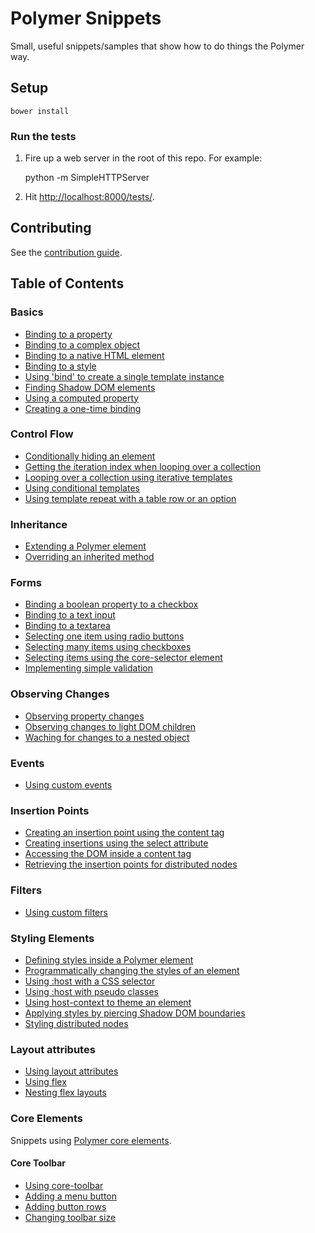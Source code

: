 # Polymer Snippets

Small, useful snippets/samples that show how to do things the Polymer way.

## Setup

    bower install

### Run the tests

1. Fire up a web server in the root of this repo. For example:

    python -m SimpleHTTPServer

2. Hit [http://localhost:8000/tests/](http://localhost:8000/tests/).

## Contributing

See the [contribution guide](CONTRIBUTING.md).

## Table of Contents

### Basics

- [Binding to a property](snippets/basics/binding-to-a-property.html)
- [Binding to a complex object](snippets/basics/binding-to-a-complex-object.html)
- [Binding to a native HTML element](snippets/basics/binding-to-a-native-html-element.html)
- [Binding to a style](snippets/basics/binding-to-a-style.html)
- [Using 'bind' to create a single template instance](snippets/basics/using-bind-to-create-a-single-template-instance.html)
- [Finding Shadow DOM elements](snippets/basics/finding-shadow-dom-elements.html)
- [Using a computed property](snippets/basics/using-a-computed-property.html)
- [Creating a one-time binding](snippets/basics/creating-a-one-time-binding.html)

### Control Flow

- [Conditionally hiding an element](snippets/control-flow/conditionally-hiding-an-element.html)
- [Getting the iteration index when looping over a collection](snippets/control-flow/getting-the-iteration-index-when-looping-over-a-collection.html)
- [Looping over a collection using iterative templates](snippets/control-flow/looping-over-a-collection-using-iterative-templates.html)
- [Using conditional templates](snippets/control-flow/using-conditional-templates.html)
- [Using template repeat with a table row or an option](snippets/control-flow/using-template-repeat-with-a-tr-or-an-option.html)

### Inheritance

- [Extending a Polymer element](snippets/inheritance/extending-a-polymer-element.html)
- [Overriding an inherited method](snippets/inheritance/overriding-an-inherited-method.html)

### Forms

- [Binding a boolean property to a checkbox](snippets/forms/binding-a-boolean-property-to-a-checkbox.html)
- [Binding to a text input](snippets/forms/binding-to-a-text-input.html)
- [Binding to a textarea](snippets/forms/binding-to-a-textarea.html)
- [Selecting one item using radio buttons](snippets/forms/selecting-one-item-using-radio-buttons.html)
- [Selecting many items using checkboxes](snippets/forms/selecting-many-items-using-checkboxes.html)
- [Selecting items using the core-selector element](snippets/forms/selecting-items-using-the-core-selector-element.html)
- [Implementing simple validation](snippets/forms/implementing-simple-validation.html)

### Observing Changes

- [Observing property changes](snippets/observing-changes/observing-property-changes.html)
- [Observing changes to light DOM children](snippets/observing-changes/observing-changes-to-light-dom-children.html)
- [Waching for changes to a nested object](snippets/observing-changes/watching-for-changes-to-a-nested-object.html)

### Events

- [Using custom events](snippets/events/using-custom-events.html)

### Insertion Points

- [Creating an insertion point using the content tag](snippets/insertion-points/creating-an-insertion-point-using-the-content-tag.html)
- [Creating insertions using the select attribute](snippets/insertion-points/creating-insertion-points-using-the-select-attribute.html)
- [Accessing the DOM inside a content tag](snippets/insertion-points/accessing-the-dom-inside-a-content-tag.html)
- [Retrieving the insertion points for distributed nodes](snippets/insertion-points/retrieving-the-insertion-points-for-distributed-nodes.html)

### Filters

- [Using custom filters](snippets/filters/using-custom-filters.html)

### Styling Elements

- [Defining styles inside a Polymer element](snippets/styling-elements/defining-styles-inside-a-polymer-element.html)
- [Programmatically changing the styles of an element](snippets/styling-elements/programmatically-changing-the-styles-of-an-element.html)
- [Using :host with a CSS selector](snippets/styling-elements/using-host-with-a-css-selector.html)
- [Using :host with pseudo classes](snippets/styling-elements/using-host-with-pseudo-classes.html)
- [Using host-context to theme an element](snippets/styling-elements/using-host-context-to-theme-an-element.html)
- [Applying styles by piercing Shadow DOM boundaries](snippets/styling-elements/applying-styles-by-piercing-shadow-dom-boundaries.html)
- [Styling distributed nodes](snippets/styling-elements/styling-distributed-nodes.html)

### Layout attributes

- [Using layout attributes](snippets/layout-attributes/using-layout-attributes.html)
- [Using flex](snippets/layout-attributes/using-flex.html)
- [Nesting flex layouts](snippets/layout-attributes/nesting-flex-layouts.html)

### Core Elements

Snippets using
[Polymer core elements](http://www.polymer-project.org/docs/elements/core-elements.html).

#### Core Toolbar

- [Using core-toolbar](snippets/core-elements/core-toolbar/using-core-toolbar.html)
- [Adding a menu button](snippets/core-elements/core-toolbar/adding-a-menu-button.html)
- [Adding button rows](snippets/core-elements/core-toolbar/adding-button-rows.html)
- [Changing toolbar size](snippets/core-elements/core-toolbar/changing-toolbar-size.html)

